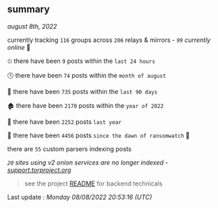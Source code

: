 
## summary
_august 8th, 2022_

currently tracking `116` groups across `206` relays & mirrors - _`99` currently online_ 📡

⏲ there have been `9` posts within the `last 24 hours`

🕓 there have been `74` posts within the `month of august`

📅 there have been `735` posts within the `last 90 days`

🏚 there have been `2170` posts within the `year of 2022`

🚀 there have been `2252` posts `last year`

🦕 there have been `4456` posts `since the dawn of ransomwatch` 🐣

there are `55` custom parsers indexing posts

_`20` sites using v2 onion services are no longer indexed - [support.torproject.org](https://support.torproject.org/onionservices/v2-deprecation/)_

> see the project [README](https://github.com/jmousqueton/ransomwatch#readme) for backend technicals



Last update : _Monday 08/08/2022 20:53:16 (UTC)_


